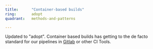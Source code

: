 ```yaml
---
title:      "Container-based builds"
ring:       adopt
quadrant:   methods-and-patterns

---
```


Updated to "adopt". Container based builds has getting to the de facto standard for our pipelines in [Gitlab](/tools/gitlab.html) or other CI Tools.